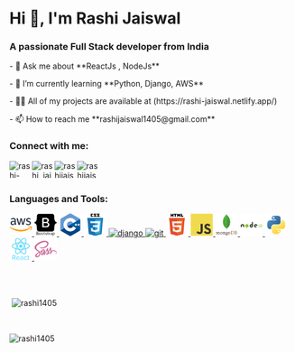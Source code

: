 <h1 align="left">Hi 👋, I'm Rashi Jaiswal</h1>
<h3 align="left">A passionate Full Stack developer from India</h3>

<p align="left"> - 💬 Ask me about **ReactJs , NodeJs** </p>

<p align="left"> - 🌱 I’m currently learning **Python, Django, AWS**  </p>

<p align="left"> - 👨‍💻 All of my projects are available at (https://rashi-jaiswal.netlify.app/)  </p>

<p align="left"> - 📫 How to reach me **rashijaiswal1405@gmail.com** </p<br><br>

<h3 align="left">Connect with me:</h3>
<p align="left">
<a href="https://linkedin.com/in/rashi-jaiswal-260a241a6" target="blank"><img align="left" src="https://raw.githubusercontent.com/rahuldkjain/github-profile-readme-generator/master/src/images/icons/Social/linked-in-alt.svg" alt="rashi-jaiswal-260a241a6" height="30" width="40" margin-right="10px" /></a>
<a href="https://www.codechef.com/users/rashi_jaiswal" target="blank"><img align="left" src="https://cdn.jsdelivr.net/npm/simple-icons@3.1.0/icons/codechef.svg" alt="rashi_jaiswal" height="30" width="40" margin-right="10px" /></a>
<a href="https://www.leetcode.com/rashijaiswal" target="blank"><img align="left" src="https://raw.githubusercontent.com/rahuldkjain/github-profile-readme-generator/master/src/images/icons/Social/leet-code.svg" alt="rashijaiswal" height="30" width="40" margin-right="10px" /></a>
<a href="https://auth.geeksforgeeks.org/user/rashijaiswal" target="blank"><img align="left" src="https://raw.githubusercontent.com/rahuldkjain/github-profile-readme-generator/master/src/images/icons/Social/geeks-for-geeks.svg" alt="rashijaiswal" height="30" width="40" margin-right="10px" /></a>
</p>
<br><br>
<h3 align="left">Languages and Tools:</h3>
<p align="left"> <a href="https://aws.amazon.com" target="_blank" rel="noreferrer"> <img src="https://raw.githubusercontent.com/devicons/devicon/master/icons/amazonwebservices/amazonwebservices-original-wordmark.svg" alt="aws" width="40" margin-right="10px" height="40"/> </a> <a href="https://getbootstrap.com" target="_blank" rel="noreferrer"> <img src="https://raw.githubusercontent.com/devicons/devicon/master/icons/bootstrap/bootstrap-plain-wordmark.svg" alt="bootstrap" width="40" margin-right="10px" height="40"/> </a> <a href="https://www.w3schools.com/cpp/" target="_blank" rel="noreferrer"> <img src="https://raw.githubusercontent.com/devicons/devicon/master/icons/cplusplus/cplusplus-original.svg" alt="cplusplus" width="40" margin-right="10px" height="40"/> </a> <a href="https://www.w3schools.com/css/" target="_blank" rel="noreferrer"> <img src="https://raw.githubusercontent.com/devicons/devicon/master/icons/css3/css3-original-wordmark.svg" alt="css3" width="40" margin-right="10px" height="40"/> </a> <a href="https://www.djangoproject.com/" target="_blank" rel="noreferrer"> <img src="https://cdn.worldvectorlogo.com/logos/django.svg" alt="django" width="40" margin-right="10px" height="40"/> </a> <a href="https://git-scm.com/" target="_blank" rel="noreferrer"> <img src="https://www.vectorlogo.zone/logos/git-scm/git-scm-icon.svg" alt="git" width="40" margin-right="10px" height="40"/> </a> <a href="https://www.w3.org/html/" target="_blank" rel="noreferrer"> <img src="https://raw.githubusercontent.com/devicons/devicon/master/icons/html5/html5-original-wordmark.svg" alt="html5" width="40" margin-right="10px" height="40"/> </a> <a href="https://developer.mozilla.org/en-US/docs/Web/JavaScript" target="_blank" rel="noreferrer"> <img src="https://raw.githubusercontent.com/devicons/devicon/master/icons/javascript/javascript-original.svg" alt="javascript" width="40" margin-right="10px" height="40"/> </a> <a href="https://www.mongodb.com/" target="_blank" rel="noreferrer"> <img src="https://raw.githubusercontent.com/devicons/devicon/master/icons/mongodb/mongodb-original-wordmark.svg" alt="mongodb" width="40" margin-right="10px" height="40"/> </a> <a href="https://nodejs.org" target="_blank" rel="noreferrer"> <img src="https://raw.githubusercontent.com/devicons/devicon/master/icons/nodejs/nodejs-original-wordmark.svg" alt="nodejs" width="40" margin-right="10px" height="40"/> </a> <a href="https://www.python.org" target="_blank" rel="noreferrer"> <img src="https://raw.githubusercontent.com/devicons/devicon/master/icons/python/python-original.svg" alt="python" width="40" margin-right="10px" height="40"/> </a> <a href="https://reactjs.org/" target="_blank" rel="noreferrer"> <img src="https://raw.githubusercontent.com/devicons/devicon/master/icons/react/react-original-wordmark.svg" alt="react" width="40" margin-right="10px" height="40"/> </a> <a href="https://sass-lang.com" target="_blank" rel="noreferrer"> <img src="https://raw.githubusercontent.com/devicons/devicon/master/icons/sass/sass-original.svg" alt="sass" width="40" margin-right="10px" height="40"/> </a> </p>
<br>
<br>
<p>&nbsp;<img align="center" src="https://github-readme-stats.vercel.app/api?username=rashi1405&show_icons=true&locale=en" alt="rashi1405" /></p><br>

<p><img align="center" src="https://github-readme-streak-stats.herokuapp.com/?user=rashi1405&" alt="rashi1405" /></p>

<br>
